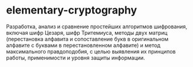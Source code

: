 # elementary-cryptography
Разработка, анализ и сравнение простейших алгоритмов шифрования, включая шифр Цезаря, шифр Тритемиуса, методы двух матриц (перестановка алфавита и сопоставление букв в оригинальном алфавите с буквами в перестановленном алфавите) и метод максимального правдоподобия, с целью выявления их принципов работы, применимости и уровня защиты информации.
